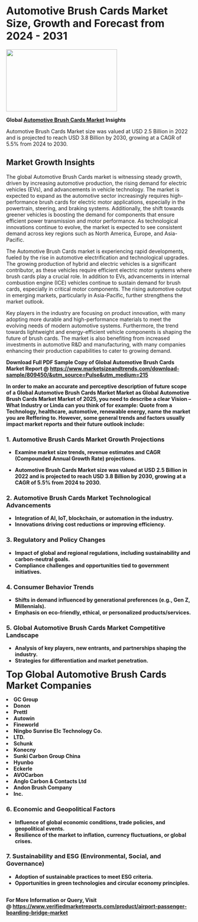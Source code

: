 <H1>Automotive Brush Cards Market Size, Growth and Forecast from 2024 - 2031</H1><img class="aligncenter size-medium wp-image-584254" src="https://thirdeyenews.in/wp-content/uploads/2024/09/Global-Market-Research-300x168.jpeg" alt="" width="300" height="168" /><p><strong>Global&nbsp;<a href="https://www.marketsizeandtrends.com/download-sample/809450/&amp;utm_source=Pulse&amp;utm_medium=215">Automotive Brush Cards Market</a> Insights</strong></p><p>Automotive Brush Cards Market size was valued at USD 2.5 Billion in 2022 and is projected to reach USD 3.8 Billion by 2030, growing at a CAGR of 5.5% from 2024 to 2030.</p><p><h2>Market Growth Insights</h2> <p>The global Automotive Brush Cards market is witnessing steady growth, driven by increasing automotive production, the rising demand for electric vehicles (EVs), and advancements in vehicle technology. The market is expected to expand as the automotive sector increasingly requires high-performance brush cards for electric motor applications, especially in the powertrain, steering, and braking systems. Additionally, the shift towards greener vehicles is boosting the demand for components that ensure efficient power transmission and motor performance. As technological innovations continue to evolve, the market is expected to see consistent demand across key regions such as North America, Europe, and Asia-Pacific.</p> <p><strong></strong></p> <p>The Automotive Brush Cards market is experiencing rapid developments, fueled by the rise in automotive electrification and technological upgrades. The growing production of hybrid and electric vehicles is a significant contributor, as these vehicles require efficient electric motor systems where brush cards play a crucial role. In addition to EVs, advancements in internal combustion engine (ICE) vehicles continue to sustain demand for brush cards, especially in critical motor components. The rising automotive output in emerging markets, particularly in Asia-Pacific, further strengthens the market outlook.</p> <p>Key players in the industry are focusing on product innovation, with many adopting more durable and high-performance materials to meet the evolving needs of modern automotive systems. Furthermore, the trend towards lightweight and energy-efficient vehicle components is shaping the future of brush cards. The market is also benefiting from increased investments in automotive R&D and manufacturing, with many companies enhancing their production capabilities to cater to growing demand.</p> <p><strong></p><p><span class=""><strong>Download Full PDF Sample Copy of Global Automotive Brush Cards Market Report</strong> @ <a href="https://www.marketsizeandtrends.com/download-sample/809450/&amp;utm_source=Pulse&amp;utm_medium=215" target="_blank">https://www.marketsizeandtrends.com/download-sample/809450/&amp;utm_source=Pulse&amp;utm_medium=215</a></span></p><p>In order to make an accurate and perceptive description of future scope of a Global&nbsp;Automotive Brush Cards Market Market as Global&nbsp;Automotive Brush Cards Market Market of 2025, you need to describe a clear Vision &ndash; What Industry or Linda can you think of for example: Quote from a Technology, healthcare, automotive, renewable energy, name the market you are Reffering to. However, some general trends and factors usually impact market reports and their future outlook include:</p><h3>1.&nbsp;<strong>Automotive Brush Cards Market Growth Projections</strong></h3><ul><li>Examine market size trends, revenue estimates and CAGR (Compounded Annual Growth Rate) projections.</li><li><p>Automotive Brush Cards Market size was valued at USD 2.5 Billion in 2022 and is projected to reach USD 3.8 Billion by 2030, growing at a CAGR of 5.5% from 2024 to 2030.</p></li></ul><h3>2.&nbsp;<strong>Automotive Brush Cards Market Technological Advancements</strong></h3><ul><li>Integration of AI, IoT, blockchain, or automation in the industry.</li><li>Innovations driving cost reductions or improving efficiency.</li></ul><h3>3.&nbsp;<strong>Regulatory and Policy Changes</strong></h3><ul><li>Impact of global and regional regulations, including sustainability and carbon-neutral goals.</li><li>Compliance challenges and opportunities tied to government initiatives.</li></ul><h3>4.&nbsp;<strong>Consumer Behavior Trends</strong></h3><ul><li>Shifts in demand influenced by generational preferences (e.g., Gen Z, Millennials).</li><li>Emphasis on eco-friendly, ethical, or personalized products/services.</li></ul><h3>5.&nbsp;<strong>Global Automotive Brush Cards Market Competitive Landscape</strong></h3><ul><li>Analysis of key players, new entrants, and partnerships shaping the industry.</li><li>Strategies for differentiation and market penetration.</li></ul><p data-pm-slice="1 1 []"><span style="color: inherit; font-family: inherit; font-size: 25px;">Top Global Automotive Brush Cards Market Companies</span></p><div class="" data-test-id=""><p><li>GC Group</li><li> Donon</li><li> Prettl</li><li> Autowin</li><li> Fineworld</li><li> Ningbo Sunrise Elc Technology Co.</li><li>LTD.</li><li> Schunk</li><li> Konecny</li><li> Sunki Carbon Group China</li><li> Hyunbo</li><li> Eckerle</li><li> AVOCarbon</li><li> Anglo Carbon & Contacts Ltd</li><li> Andon Brush Company</li><li> Inc.</li></p></div><h3>6.&nbsp;<strong>Economic and Geopolitical Factors</strong></h3><ul><li>Influence of global economic conditions, trade policies, and geopolitical events.</li><li>Resilience of the market to inflation, currency fluctuations, or global crises.</li></ul><h3>7.&nbsp;<strong>Sustainability and ESG (Environmental, Social, and Governance)</strong></h3><ul><li>Adoption of sustainable practices to meet ESG criteria.</li><li>Opportunities in green technologies and circular economy principles.</li></ul><h2><strong style="font-size: 14px;">For More Information or Query, Visit @&nbsp;</strong><a style="background-color: #ffffff; font-size: 14px;" href="https://www.marketsizeandtrends.com/report/automotive-brush-cards-market/" target="_blank">https://www.verifiedmarketreports.com/product/airport-passenger-boarding-bridge-market</a></h2>
